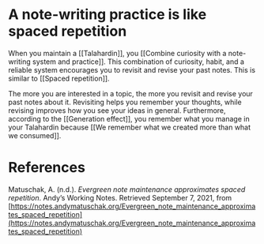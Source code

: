 # A note-writing practice is like spaced repetition

When you maintain a [[Talahardin]], you [[Combine curiosity with a note-writing system and practice]]. This combination of curiosity, habit, and a reliable system encourages you to revisit and revise your past notes. This is similar to [[Spaced repetition]].

The more you are interested in a topic, the more you revisit and revise your past notes about it. Revisiting helps you remember your thoughts, while revising improves how you see your ideas in general. Furthermore, according to the [[Generation effect]], you remember what you manage in your Talahardin because [[We remember what we created more than what we consumed]].

# References

Matuschak, A. (n.d.). *Evergreen note maintenance approximates spaced repetition*. Andyʼs Working Notes. Retrieved September 7, 2021, from [https://notes.andymatuschak.org/Evergreen_note_maintenance_approximates_spaced_repetition](https://notes.andymatuschak.org/Evergreen_note_maintenance_approximates_spaced_repetition)


